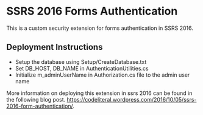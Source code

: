 # SSRS 2016 Forms Authentication

This is a custom security extension for forms authentication in SSRS 2016.

Deployment Instructions
--------------
- Setup the database using Setup/CreateDatabase.txt
- Set DB_HOST, DB_NAME in AuthenticationUtilities.cs 
- Initialize m_adminUserName in Authorization.cs file to the admin user name

More information on deploying this extension in ssrs 2016 can be found in the following blog post.
https://codeliteral.wordpress.com/2016/10/05/ssrs-2016-form-authentication/.
